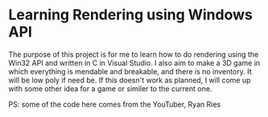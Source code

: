 # Learning Rendering using Windows API
 
The purpose of this project is for me to learn how to
do  rendering using the Win32 API and written in C in 
Visual Studio.  I also aim  to  make  a  3D  game  in  
which  everything  is  mendable  and  breakable,  and 
there is no inventory.  It  will  be low poly if need 
be. If this doesn't work as planned,   I will come up 
with  some  other  idea  for a game or similer to the 
current one.

PS: some of the code here comes from the YouTuber, Ryan Ries
